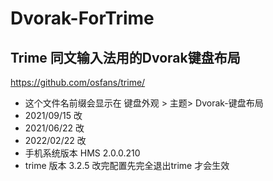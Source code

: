 # Dvorak-ForTrime
## Trime 同文输入法用的Dvorak键盘布局
https://github.com/osfans/trime/



- 这个文件名前缀会显示在 键盘外观 > 主题> Dvorak-键盘布局
- 2021/09/15 改
- 2021/06/22 改
- 2022/02/22 改
- 手机系统版本  HMS 2.0.0.210
- trime 版本 3.2.5 改完配置先完全退出trime 才会生效
